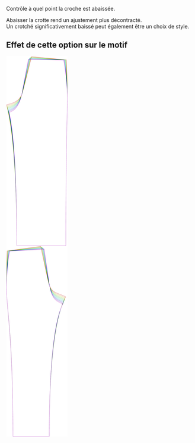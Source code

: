 
Contrôle à quel point la croche est abaissée.

Abaisser la crotte rend un ajustement plus décontracté.  
Un crotché significativement baissé peut également être un choix de style.


## Effet de cette option sur le motif
![Cette image montre l'effet de cette option en superposant plusieurs variantes qui ont une valeur différente pour cette option](titan_crotchdrop_sample.svg "Effet de cette option sur le motif")